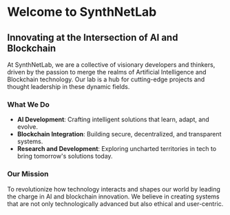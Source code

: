 # Welcome to SynthNetLab 

## Innovating at the Intersection of AI and Blockchain

At SynthNetLab, we are a collective of visionary developers and thinkers, driven by the passion to merge the realms of Artificial Intelligence and Blockchain technology. Our lab is a hub for cutting-edge projects and thought leadership in these dynamic fields.

### What We Do 

- **AI Development**: Crafting intelligent solutions that learn, adapt, and evolve.
- **Blockchain Integration**: Building secure, decentralized, and transparent systems.
- **Research and Development**: Exploring uncharted territories in tech to bring tomorrow's solutions today.

### Our Mission 

To revolutionize how technology interacts and shapes our world by leading the charge in AI and blockchain innovation. We believe in creating systems that are not only technologically advanced but also ethical and user-centric.

